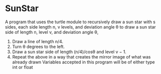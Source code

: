 # SunStar
A program that uses the turtle module to recursively draw a sun star with s sides, each side length n, v levels, and deviation angle θ to draw a sun star side of length n, level v, and deviation angle θ, 
1. Draw a line of length n/4. 
2. Turn θ degrees to the left. 
3. Draw a sun star side of length (n/4)/cosθ and level v − 1. 
4. Repeat the above in a way that creates the mirror image of what was already drawn
Variables accepted in this program will be of either type int or float
